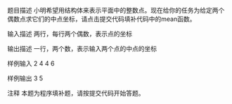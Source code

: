题目描述
小明希望用结构体来表示平面中的整数点。现在给你的任务为给定两个偶数点求它们的中点坐标，请点击提交代码填补代码中的mean函数。


输入描述
两行，每行两个偶数，表示点的坐标


输出描述
一行，两个数，表示输入两个点的中点的坐标


样例输入
2 4
4 6

样例输出
3 5

注释
本题为程序填补题，请按提交代码开始答题。
